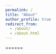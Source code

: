 ```yaml
---
permalink: /
title: "About"
author_profile: true
redirect_from: 
  - /about/
  - /about.html
---
```



======


